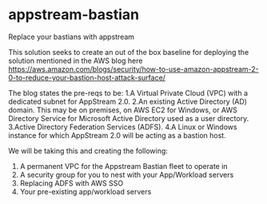 # appstream-bastian
Replace your bastians with appstream

This solution seeks to create an out of the box baseline for deploying the solution mentioned in the AWS blog here 
https://aws.amazon.com/blogs/security/how-to-use-amazon-appstream-2-0-to-reduce-your-bastion-host-attack-surface/

The blog states the pre-reqs to be:
1.A Virtual Private Cloud (VPC) with a dedicated subnet for AppStream 2.0.
2.An existing Active Directory (AD) domain. This may be on premises, on AWS EC2 for Windows, or AWS Directory Service for Microsoft Active Directory used as a user directory.
3.Active Directory Federation Services (ADFS).
4.A Linux or Windows instance for which AppStream 2.0 will be acting as a bastion host.

We will be taking this and creating the following:
1. A permanent VPC for the Appstream Bastian fleet to operate in
2. A security group for you to nest with your App/Workload servers
3. Replacing ADFS with AWS SSO
4. Your pre-existing app/workload servers
